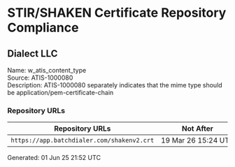 # STIR/SHAKEN Certificate Repository Compliance

## Dialect LLC

Name: w_atis_content_type\
Source: ATIS-1000080\
Description: ATIS-1000080 separately indicates that the mime type should be application/pem-certificate-chain
### Repository URLs

| Repository URLs | Not After |  Problems | Link |
|-----------------|-----------|-----------|------|
| `https://app.batchdialer.com/shakenv2.crt` | 19&#160;Mar&#160;26&#160;15:24&#160;UTC | true | [view](../../REPOS/6fd781e3603162b54ef0b670c971d3c86db18721/README.md) |


Generated: 01 Jun 25 21:52 UTC